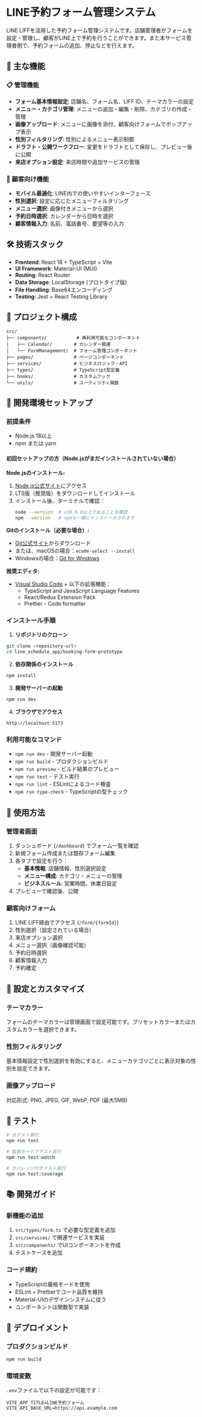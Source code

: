# LINE予約フォーム管理システム

LINE LIFFを活用した予約フォーム管理システムです。店舗管理者がフォームを設定・管理し、顧客がLINE上で予約を行うことができます。また本サービス管理者側で、予約フォームの追加、停止などを行えます。

## 🌟 主な機能

### 📋 管理機能
- **フォーム基本情報設定**: 店舗名、フォーム名、LIFF ID、テーマカラーの設定
- **メニュー・カテゴリ管理**: メニューの追加・編集・削除、カテゴリの作成・管理
- **画像アップロード**: メニューに画像を添付、顧客向けフォームでポップアップ表示
- **性別フィルタリング**: 性別によるメニュー表示制御
- **ドラフト・公開ワークフロー**: 変更をドラフトとして保存し、プレビュー後に公開
- **来店オプション設定**: 来店時間や追加サービスの管理

### 👥 顧客向け機能
- **モバイル最適化**: LINE内での使いやすいインターフェース
- **性別選択**: 設定に応じたメニューフィルタリング
- **メニュー選択**: 画像付きメニューから選択
- **予約日時選択**: カレンダーから日時を選択
- **顧客情報入力**: 名前、電話番号、要望等の入力

## 🛠 技術スタック

- **Frontend**: React 18 + TypeScript + Vite
- **UI Framework**: Material-UI (MUI)
- **Routing**: React Router
- **Data Storage**: LocalStorage (プロトタイプ版)
- **File Handling**: Base64エンコーディング
- **Testing**: Jest + React Testing Library

## 📁 プロジェクト構成

```
src/
├── components/           # 再利用可能なコンポーネント
│   ├── Calendar/        # カレンダー関連
│   └── FormManagement/  # フォーム管理コンポーネント
├── pages/               # ページコンポーネント
├── services/            # ビジネスロジック・API
├── types/               # TypeScript型定義
├── hooks/               # カスタムフック
└── utils/               # ユーティリティ関数
```

## 🚀 開発環境セットアップ

### 前提条件
- Node.js 18以上
- npm または yarn

#### 初回セットアップの方（Node.jsがまだインストールされていない場合）

**Node.jsのインストール:**
1. [Node.js公式サイト](https://nodejs.org/)にアクセス
2. LTS版（推奨版）をダウンロードしてインストール
3. インストール後、ターミナルで確認：
   ```bash
   node --version  # v18.0.0以上であることを確認
   npm --version   # npmも一緒にインストールされます
   ```

**Gitのインストール（必要な場合）:**
- [Git公式サイト](https://git-scm.com/)からダウンロード
- または、macOSの場合：`xcode-select --install`
- Windowsの場合：[Git for Windows](https://gitforwindows.org/)

**推奨エディタ:**
- [Visual Studio Code](https://code.visualstudio.com/) + 以下の拡張機能：
  - TypeScript and JavaScript Language Features
  - React/Redux Extension Pack
  - Prettier - Code formatter

### インストール手順

1. **リポジトリのクローン**
```bash
git clone <repository-url>
cd line_schedule_app/booking-form-prototype
```

2. **依存関係のインストール**
```bash
npm install
```

3. **開発サーバーの起動**
```bash
npm run dev
```

4. **ブラウザでアクセス**
```
http://localhost:5173
```

### 利用可能なコマンド

- `npm run dev` - 開発サーバー起動
- `npm run build` - プロダクションビルド
- `npm run preview` - ビルド結果のプレビュー
- `npm run test` - テスト実行
- `npm run lint` - ESLintによるコード検査
- `npm run type-check` - TypeScriptの型チェック

## 📖 使用方法

### 管理者画面
1. ダッシュボード (`/dashboard`) でフォーム一覧を確認
2. 新規フォーム作成または既存フォーム編集
3. 各タブで設定を行う：
   - **基本情報**: 店舗情報、性別選択設定
   - **メニュー構成**: カテゴリ・メニューの管理
   - **ビジネスルール**: 営業時間、休業日設定
4. プレビューで確認後、公開

### 顧客向けフォーム
1. LINE LIFF経由でアクセス (`/form/{formId}`)
2. 性別選択（設定されている場合）
3. 来店オプション選択
4. メニュー選択（画像確認可能）
5. 予約日時選択
6. 顧客情報入力
7. 予約確定

## 🔧 設定とカスタマイズ

### テーマカラー
フォームのテーマカラーは管理画面で設定可能です。プリセットカラーまたはカスタムカラーを選択できます。

### 性別フィルタリング
基本情報設定で性別選択を有効にすると、メニューカテゴリごとに表示対象の性別を設定できます。

### 画像アップロード
対応形式: PNG, JPEG, GIF, WebP, PDF (最大5MB)

## 🧪 テスト

```bash
# 全テスト実行
npm run test

# 監視モードでテスト実行
npm run test:watch

# カバレッジ付きテスト実行
npm run test:coverage
```

## 📚 開発ガイド

### 新機能の追加
1. `src/types/form.ts` で必要な型定義を追加
2. `src/services/` で関連サービスを実装
3. `src/components/` でUIコンポーネントを作成
4. テストケースを追加

### コード規約
- TypeScriptの厳格モードを使用
- ESLint + Prettierでコード品質を維持
- Material-UIのデザインシステムに従う
- コンポーネントは関数型で実装

## 🚀 デプロイメント

### プロダクションビルド
```bash
npm run build
```

### 環境変数
`.env`ファイルで以下の設定が可能です：
```
VITE_APP_TITLE=LINE予約フォーム
VITE_API_BASE_URL=https://api.example.com
```


